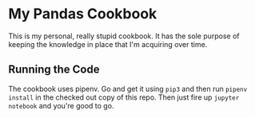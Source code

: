 # My Pandas Cookbook
This is my personal, really stupid cookbook. It has the sole purpose of
keeping the knowledge in place that I'm acquiring over time.

## Running the Code
The cookbook uses pipenv. Go and get it using `pip3` and then run 
`pipenv install` in the checked out copy of this repo. Then just
fire up `jupyter notebook` and you're good to go.